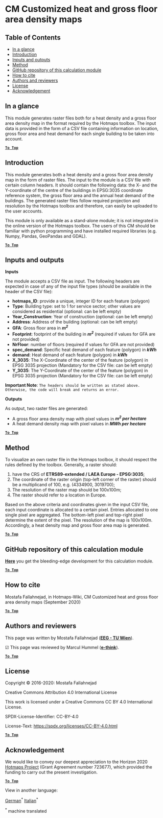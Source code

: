 <h1>CM Customized heat and gross floor area density maps</h1>

## Table of Contents
* [In a glance](#in-a-glance)
* [Introduction](#introduction)
* [Inputs and outputs](#inputs-and-outputs)
* [Method](#method)
* [GitHub repository of this calculation module](#github-repository-of-this-calculation-module)
* [How to cite](#how-to-cite)
* [Authors and reviewers](#authors-and-reviewers)
* [License](#license)
* [Acknowledgement](#acknowledgement)


## In a glance
This module generates raster files both for a heat density and a gross floor area density map in the format required by the Hotmaps toolbox. The input data is provided in the form of a CSV file containing information on location, gross floor area and heat demand for each single building to be taken into account.


[**`To Top`**](#table-of-contents)


## Introduction
This module generates both a heat density and a gross floor area density map in the form of raster files. The input to the module is a CSV file with certain column headers. It should contain the following data: the X- and the Y-coordinate of the centre of the buildings in EPSG:3035 coordinate reference system, the gross floor area and the annual heat demand of the buildings. The generated raster files follow required projection and resolution by the Hotmaps toolbox and therefore, can easily be uploaded to the user accounts.

This module is only available as a stand-alone module; it is not integrated in the online version of the Hotmaps toolbox. The users of this CM should be familiar with python programming and have installed required libraries (e.g. Numpy, Pandas, GeoPandas and GDAL).

[**`To Top`**](#table-of-contents)

## Inputs and outputs

**Inputs**

The module accepts a CSV file as input. The following headers are expected in case of any of the input file types (should be available in the header of the CSV file):

* **hotmaps_ID**: provide a unique, integer ID for each feature (polygon)
* **Type**: Building type: set to 1 for service sector; other values are considered as residential (optional: can be left empty)
* **Year_Construction**: Year of construction (optional: can be left empty)
* **Address**: Address of the building (optional: can be left empty)
* **GFA**: Gross floor area in **_m<sup>2</sup>_**
* **Footprint**: footprint of the building in **_m<sup>2</sup>_** (required if values for GFA are not provided)
* **NrFloor**: number of floors (required if values for GFA are not provided)
* **spec_demand**: Specific heat demand of each feature (polygon) in **_kWh_**
* **demand**: Heat demand of each feature (polygon) in **_kWh_**
* **X_3035**: The X-Coordinate of the center of the feature (polygon) in EPSG 3035 projection (Mandatory for the CSV file: can be left empty)
* **Y_3035**: The Y-Coordinate of the center of the feature (polygon) in EPSG 3035 projection (Mandatory for the CSV file: can be left empty)


**Important Note**: `The headers should be written as stated above. Otherwise, the code will break and returns an error.`



**Outputs**

As output, two raster files are generated:

* A gross floor area density map with pixel values in **_m<sup>2</sup> per hectare_**
* A heat demand density map with pixel values in **_MWh per hectare_**

[**`To Top`**](#table-of-contents)

## Method

To visualize an own raster file in the Hotmaps toolbox, it should respect the rules defined by the toolbox. Generally, a raster should:

1. have the CRS of **ETRS89-extended / LAEA Europe - EPSG:3035**;
1. The coordinate of the raster origin (top-left corner of the raster) should be a multiplicand of 100, e.g. (4334900, 3019700);
1. The resolution of the raster map should be 100x100m;
1. The raster should refer to a location in Europe.

Based on the above criteria and coordinates given in the input CSV file, each input coordinate is allocated to a certain pixel. Entries allocated to one single pixel are aggregated. The bottom-left pixel and top-right pixel determine the extent of the pixel. The resolution of the map is 100x100m. Accordingly, a heat density map and gross floor area map is generated.

[**`To Top`**](#table-of-contents)

## GitHub repository of this calculation module
**[Here](https://github.com/HotMaps/customized_h_fa_dm)** you get the bleeding-edge development for this calculation module.


[**`To Top`**](#table-of-contents)

## How to cite

Mostafa Fallahnejad, in Hotmaps-Wiki, CM Customized heat and gross floor area density maps (September 2020)


[**`To Top`**](#table-of-contents)

## Authors and reviewers

This page was written by Mostafa Fallahnejad (**[EEG - TU Wien](https://eeg.tuwien.ac.at/)**).

&#9745; This page was reviewed by Marcul Hummel (**[e-think](https://e-think.ac.at)**).


[**`To Top`**](#table-of-contents)

## License

Copyright © 2016-2020: Mostafa Fallahnejad

Creative Commons Attribution 4.0 International License

This work is licensed under a Creative Commons CC BY 4.0 International License.

SPDX-License-Identifier: CC-BY-4.0

License-Text: https://spdx.org/licenses/CC-BY-4.0.html


[**`To Top`**](#table-of-contents)

## Acknowledgement

We would like to convey our deepest appreciation to the Horizon 2020 [Hotmaps Project](https://www.hotmaps-project.eu) (Grant Agreement number 723677), which provided the funding to carry out the present investigation.



[**`To Top`**](#table-of-contents)




<!--- THIS IS A SUPER UNIQUE IDENTIFIER -->

View in another language:

 [German](../de/CM-Customized-heat-and-floor-area-density-maps)<sup>\*</sup> [Italian](../it/CM-Customized-heat-and-floor-area-density-maps)<sup>\*</sup> 

<sup>\*</sup> machine translated
